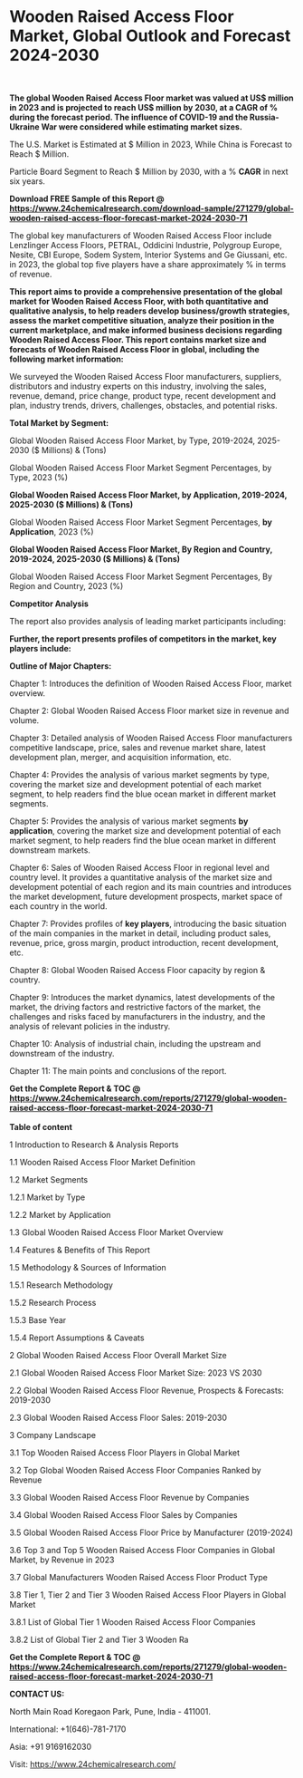 <h1>Wooden Raised Access Floor Market, Global Outlook and Forecast 2024-2030</h1><br/><p><strong>The global Wooden Raised Access Floor market was valued at US$ million in 2023 and is projected to reach US$ million by 2030, at a <strong>CAGR</strong> of % during the forecast period. The influence of COVID-19 and the Russia-Ukraine War were considered while estimating market sizes.</strong></p><p>The U.S. Market is Estimated at $ Million in 2023, While China is Forecast to Reach $ Million.</p><p>Particle Board Segment to Reach $ Million by 2030, with a % <strong>CAGR</strong> in next six years.</p><div><b>Download FREE Sample of this Report @ <a href="https://www.24chemicalresearch.com/download-sample/271279/global-wooden-raised-access-floor-forecast-market-2024-2030-71">https://www.24chemicalresearch.com/download-sample/271279/global-wooden-raised-access-floor-forecast-market-2024-2030-71</a></b></div><p>The global key manufacturers of Wooden Raised Access Floor include Lenzlinger Access Floors, PETRAL, Oddicini Industrie, Polygroup Europe, Nesite, CBI Europe, Sodem System, Interior Systems and Ge Giussani, etc. in 2023, the global top five players have a share approximately % in terms of revenue.</p><p><strong>This report aims to provide a comprehensive presentation of the global market for Wooden Raised Access Floor, with both quantitative and qualitative analysis, to help readers develop business/growth strategies, assess the market competitive situation, analyze their position in the current marketplace, and make informed business decisions regarding Wooden Raised Access Floor. This report contains market size and forecasts of Wooden Raised Access Floor in global, including the following market information:</strong></p><p>We surveyed the Wooden Raised Access Floor manufacturers, suppliers, distributors and industry experts on this industry, involving the sales, revenue, demand, price change, product type, recent development and plan, industry trends, drivers, challenges, obstacles, and potential risks.</p><p><strong>Total Market by Segment:</strong></p><p>Global Wooden Raised Access Floor Market, by Type, 2019-2024, 2025-2030 ($ Millions) & (Tons)</p><p>Global Wooden Raised Access Floor Market Segment Percentages, by Type, 2023 (%)</p><p><strong>Global Wooden Raised Access Floor Market, <strong>by Application</strong>, 2019-2024, 2025-2030 ($ Millions) & (Tons)</strong></p><p>Global Wooden Raised Access Floor Market Segment Percentages, <strong>by Application</strong>, 2023 (%)</p><p><strong>Global Wooden Raised Access Floor Market, By Region and Country, 2019-2024, 2025-2030 ($ Millions) & (Tons)</strong></p><p>Global Wooden Raised Access Floor Market Segment Percentages, By Region and Country, 2023 (%)</p><p><strong>Competitor Analysis</strong></p><p>The report also provides analysis of leading market participants including:</p><p><strong>Further, the report presents profiles of competitors in the market, <strong>key players</strong> include:</strong></p><p><strong>Outline of Major Chapters:</strong></p><p>Chapter 1: Introduces the definition of Wooden Raised Access Floor, market overview.</p><p>Chapter 2: Global Wooden Raised Access Floor market size in revenue and volume.</p><p>Chapter 3: Detailed analysis of Wooden Raised Access Floor manufacturers competitive landscape, price, sales and revenue market share, latest development plan, merger, and acquisition information, etc.</p><p>Chapter 4: Provides the analysis of various market segments by type, covering the market size and development potential of each market segment, to help readers find the blue ocean market in different market segments.</p><p>Chapter 5: Provides the analysis of various market segments <strong>by application</strong>, covering the market size and development potential of each market segment, to help readers find the blue ocean market in different downstream markets.</p><p>Chapter 6: Sales of Wooden Raised Access Floor in regional level and country level. It provides a quantitative analysis of the market size and development potential of each region and its main countries and introduces the market development, future development prospects, market space of each country in the world.</p><p>Chapter 7: Provides profiles of <strong>key players</strong>, introducing the basic situation of the main companies in the market in detail, including product sales, revenue, price, gross margin, product introduction, recent development, etc.</p><p>Chapter 8: Global Wooden Raised Access Floor capacity by region & country.</p><p>Chapter 9: Introduces the market dynamics, latest developments of the market, the driving factors and restrictive factors of the market, the challenges and risks faced by manufacturers in the industry, and the analysis of relevant policies in the industry.</p><p>Chapter 10: Analysis of industrial chain, including the upstream and downstream of the industry.</p><p>Chapter 11: The main points and conclusions of the report.</p><div><b>Get the Complete Report & TOC @ <a href="https://www.24chemicalresearch.com/reports/271279/global-wooden-raised-access-floor-forecast-market-2024-2030-71">https://www.24chemicalresearch.com/reports/271279/global-wooden-raised-access-floor-forecast-market-2024-2030-71</a></b></div><br><b>Table of content</b><p>1 Introduction to Research & Analysis Reports<br />
 
  1.1 Wooden Raised Access Floor Market Definition<br />
 
  1.2 Market Segments<br />
 
  1.2.1 Market by Type<br />
 
  1.2.2 Market by Application<br />
 
  1.3 Global Wooden Raised Access Floor Market Overview<br />
 
  1.4 Features & Benefits of This Report<br />
 
  1.5 Methodology & Sources of Information<br />
 
  1.5.1 Research Methodology<br />
 
  1.5.2 Research Process<br />
 
  1.5.3 Base Year<br />
 
  1.5.4 Report Assumptions & Caveats<br />
 
 2 Global Wooden Raised Access Floor Overall Market Size<br />
 
  2.1 Global Wooden Raised Access Floor Market Size: 2023 VS 2030<br />
 
  2.2 Global Wooden Raised Access Floor Revenue, Prospects & Forecasts: 2019-2030<br />
 
  2.3 Global Wooden Raised Access Floor Sales: 2019-2030<br />
 
 3 Company Landscape<br />
 
  3.1 Top Wooden Raised Access Floor Players in Global Market<br />
 
  3.2 Top Global Wooden Raised Access Floor Companies Ranked by Revenue<br />
 
  3.3 Global Wooden Raised Access Floor Revenue by Companies<br />
 
  3.4 Global Wooden Raised Access Floor Sales by Companies<br />
 
  3.5 Global Wooden Raised Access Floor Price by Manufacturer (2019-2024)<br />
 
  3.6 Top 3 and Top 5 Wooden Raised Access Floor Companies in Global Market, by Revenue in 2023<br />
 
  3.7 Global Manufacturers Wooden Raised Access Floor Product Type<br />
 
  3.8 Tier 1, Tier 2 and Tier 3 Wooden Raised Access Floor Players in Global Market<br />
 
  3.8.1 List of Global Tier 1 Wooden Raised Access Floor Companies<br />
 
  3.8.2 List of Global Tier 2 and Tier 3 Wooden Ra<br><div><b>Get the Complete Report & TOC @ <a href="https://www.24chemicalresearch.com/reports/271279/global-wooden-raised-access-floor-forecast-market-2024-2030-71">https://www.24chemicalresearch.com/reports/271279/global-wooden-raised-access-floor-forecast-market-2024-2030-71</a></b></div></p>
 
 <b>CONTACT US:</b><br>
 
 North Main Road Koregaon Park, Pune, India - 411001.<br/>
 
 International: +1(646)-781-7170<br/>
 
 Asia: +91 9169162030<br/>
 
 Visit: <a href="https://www.24chemicalresearch.com/">https://www.24chemicalresearch.com/</a>
 
 <br>